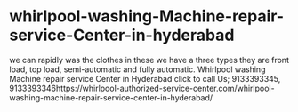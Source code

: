 # whirlpool-washing-Machine-repair-service-Center-in-hyderabad
we can rapidly was the clothes in these we have a three types they are front load, top load, semi-automatic and fully automatic. Whirlpool washing Machine repair service Center in Hyderabad click to call Us; 9133393345, 9133393346https://whirlpool-authorized-service-center.com/whirlpool-washing-machine-repair-service-center-in-hyderabad/
